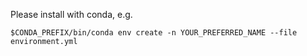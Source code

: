 Please install with conda, e.g.



`$CONDA_PREFIX/bin/conda env create -n YOUR_PREFERRED_NAME --file environment.yml`

